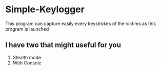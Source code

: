 # Simple-Keylogger
This program can capture easily every keystrokes of the victims as this program is launched
## I have two that might useful for you
1. Stealth mode
2. With Console
